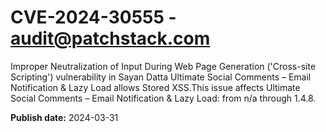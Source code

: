 # CVE-2024-30555 - audit@patchstack.com

Improper Neutralization of Input During Web Page Generation ('Cross-site Scripting') vulnerability in Sayan Datta Ultimate Social Comments – Email Notification & Lazy Load allows Stored XSS.This issue affects Ultimate Social Comments – Email Notification & Lazy Load: from n/a through 1.4.8.



**Publish date:** 2024-03-31
